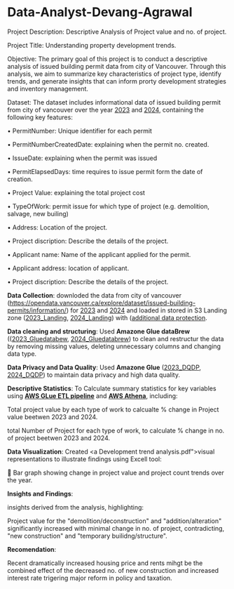 # Data-Analyst-Devang-Agrawal
Project Description: Descriptive Analysis of Project value and no. of project.

Project Title: Understanding property development trends.

Objective: The primary goal of this project is to conduct a descriptive analysis of issued building permit data from city of Vancouver. Through this analysis, we aim to summarize key characteristics of project type, identify trends, and generate insights that can inform prorty development strategies and inventory management.

Dataset: The dataset includes informational data of issued building permit from city of vancouver over the year <a href="2023_issued-building-permits .xlsx">2023</a> and <a href="2024_issued-building-permits.xlsx">2024</a>, containing the following key features:

•	PermitNumber: Unique identifier for each permit

•	PermitNumberCreatedDate: explaining when the permit no. created.

•	IssueDate: explaining when the permit was issued

•	PermitElapsedDays: time requires to issue permit form the date of creation.

•	Project Value: explaining the total project cost 

•	TypeOfWork: permit issue for which type of project (e.g. demolition, salvage, new builing)

•	Address: Location of the project.

•	Project discription: Describe the details of the project.

•	Applicant name: Name of the applicant applied for the permit.

•	Applicant address: location of applicant.

•	Project discription: Describe the details of the project.

**Data Collection**: downloded the data from city of vancouver (https://opendata.vancouver.ca/explore/dataset/issued-building-permits/information/) for <a href="2023_issued-building-permits .xlsx">2023</a> and <a href="2024_issued-building-permits.xlsx">2024</a> and loaded in stored in S3 Landing zone (<a href="S3 Storage design-2023.png">2023_Landing</a>, <a href="S3 Storage design-2024.png">2024_Landing</a>) with (<a href="SS-S3_data protection encryption enabled.png, KMS keys.png">additional data protection</a>.

**Data cleaning and structuring**: Used **Amazone Glue dataBrew** ((<a href="S3 Storage design-2023.png">2023_Gluedatabew</a>, <a href="S3 Storage design-2024.png">2024_Gluedatabrew</a>) to clean and restructur the data by removing missing values, deleting unnecessary columns and changing data type.

**Data Privacy and Data Quality**: Used **Amazone Glue** (<a href="DQDP_2023.png">2023_DQDP</a>, <a href="DQDP_2024.png">2024_DQDP</a>) to maintain data privacy and high data quality.

**Descriptive Statistics**:
To	Calculate summary statistics for key variables using <a href="ETL pipeline.png">**AWS GLue ETL pipeline**</a> and <a href="Athena_SQL_result02.png">**AWS Athena**</a>, including:

Total project value by each type of work to calcualte % change in Project value beetwen 2023 and 2024.

total Number of Project for each type of work, to calculate % change in no. of project beetwen 2023 and 2024.

**Data Visualization**: 
Created <a Development trend analysis.pdf">visual</a> representations to illustrate findings using Excell tool:
 
	Bar graph showing change in project value and project count trends over the year.

**Insights and Findings**:

insights derived from the analysis, highlighting:

Project value for the "demolition/deconstruction" and "addition/alteration" significantly increased with minimal change in no. of project, contradicting, "new construction" and "temporary builidng/structure".

**Recomendation**:

Recent dramatically increased housing price and rents mihgt be the combined effect of the decreased no. of new construction and increased interest rate trigering major reform in policy and taxation.

